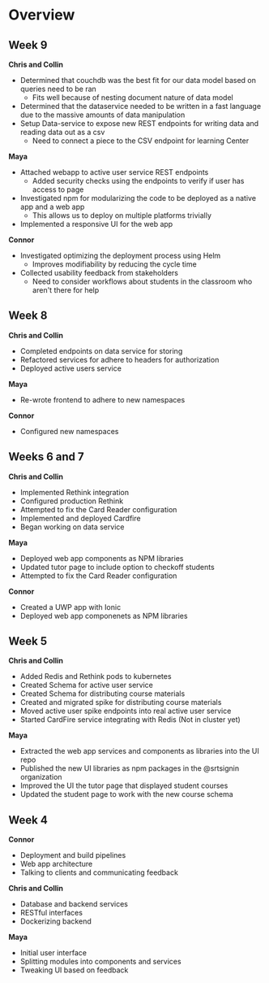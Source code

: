 # Overview

## Week 9

**Chris and Collin**

- Determined that couchdb was the best fit for our data model based on queries need to be ran
    - Fits well because of nesting document nature of data model
- Determined that the dataservice needed to be written in a fast language due to the massive amounts of data manipulation
- Setup Data-service to expose new REST endpoints for writing data and reading data out as a csv
    - Need to connect a piece to the CSV endpoint for learning Center

**Maya**

- Attached webapp to active user service REST endpoints
    - Added security checks using the endpoints to verify if user has access to page
- Investigated npm for modularizing the code to be deployed as a native app and a web app
    - This allows us to deploy on multiple platforms trivially
- Implemented a responsive UI for the web app

**Connor**

- Investigated optimizing the deployment process using Helm
    - Improves modifiability by reducing the cycle time
- Collected usability feedback from stakeholders
    - Need to consider workflows about students in the classroom who aren't there for help

## Week 8

**Chris and Collin**

- Completed endpoints on data service for storing
- Refactored services for adhere to headers for authorization
- Deployed active users service

**Maya**

- Re-wrote frontend to adhere to new namespaces

**Connor**

- Configured new namespaces

## Weeks 6 and 7

**Chris and Collin**

- Implemented Rethink integration
- Configured production Rethink
- Attempted to fix the Card Reader configuration
- Implemented and deployed Cardfire
- Began working on data service

**Maya**

- Deployed web app components as NPM libraries
- Updated tutor page to include option to checkoff students
- Attempted to fix the Card Reader configuration

**Connor**

- Created a UWP app with Ionic
- Deployed web app componenets as NPM libraries

## Week 5

**Chris and Collin**

- Added Redis and Rethink pods to kubernetes
- Created Schema for active user service
- Created Schema for distributing course materials
- Created and migrated spike for distributing course materials
- Moved active user spike endpoints into real active user service
- Started CardFire service integrating with Redis (Not in cluster yet)

**Maya**

- Extracted the web app services and components as libraries into the UI repo
- Published the new UI libraries as npm packages in the @srtsignin organization
- Improved the UI the tutor page that displayed student courses
- Updated the student page to work with the new course schema

## Week 4

**Connor**

- Deployment and build pipelines
- Web app architecture
- Talking to clients and communicating feedback

**Chris and Collin**

- Database and backend services
- RESTful interfaces
- Dockerizing backend

**Maya**

- Initial user interface
- Splitting modules into components and services
- Tweaking UI based on feedback